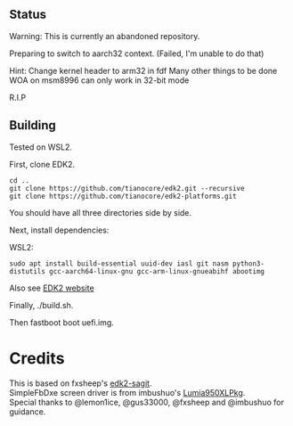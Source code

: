 ## Status 
Warning: This is currently an abandoned repository.

Preparing to switch to aarch32 context. (Failed, I'm unable to do that)

Hint: Change kernel header to arm32 in fdf
      Many other things to be done
      WOA on msm8996 can only work in 32-bit mode

R.I.P


## Building
Tested on WSL2.

First, clone EDK2.

```
cd ..
git clone https://github.com/tianocore/edk2.git --recursive
git clone https://github.com/tianocore/edk2-platforms.git
```

You should have all three directories side by side.

Next, install dependencies:

WSL2:

```
sudo apt install build-essential uuid-dev iasl git nasm python3-distutils gcc-aarch64-linux-gnu gcc-arm-linux-gnueabihf abootimg
```

Also see [EDK2 website](https://github.com/tianocore/tianocore.github.io/wiki/Using-EDK-II-with-Native-GCC#Install_required_software_from_apt)

Finally, ./build.sh.

Then fastboot boot uefi.img.

# Credits

This is based on fxsheep's [edk2-sagit](https://github.com/fxsheep/edk2-sagit).  
SimpleFbDxe screen driver is from imbushuo's [Lumia950XLPkg](https://github.com/WOA-Project/Lumia950XLPkg).  
Special thanks to @lemon1ice, @gus33000, @fxsheep and @imbushuo for guidance.  
